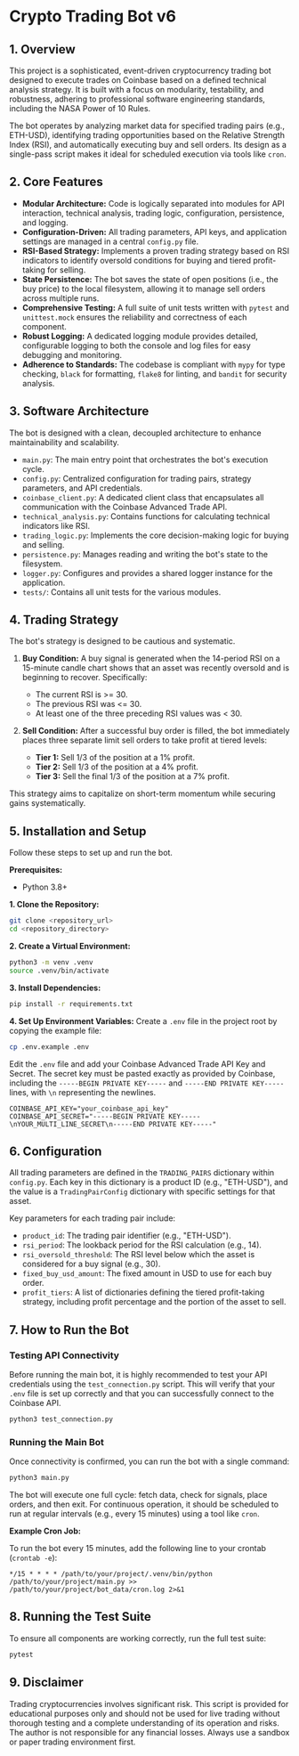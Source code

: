 # Crypto Trading Bot v6

## 1. Overview

This project is a sophisticated, event-driven cryptocurrency trading bot designed to execute trades on Coinbase based on a defined technical analysis strategy. It is built with a focus on modularity, testability, and robustness, adhering to professional software engineering standards, including the NASA Power of 10 Rules.

The bot operates by analyzing market data for specified trading pairs (e.g., ETH-USD), identifying trading opportunities based on the Relative Strength Index (RSI), and automatically executing buy and sell orders. Its design as a single-pass script makes it ideal for scheduled execution via tools like `cron`.

## 2. Core Features

- **Modular Architecture:** Code is logically separated into modules for API interaction, technical analysis, trading logic, configuration, persistence, and logging.
- **Configuration-Driven:** All trading parameters, API keys, and application settings are managed in a central `config.py` file.
- **RSI-Based Strategy:** Implements a proven trading strategy based on RSI indicators to identify oversold conditions for buying and tiered profit-taking for selling.
- **State Persistence:** The bot saves the state of open positions (i.e., the buy price) to the local filesystem, allowing it to manage sell orders across multiple runs.
- **Comprehensive Testing:** A full suite of unit tests written with `pytest` and `unittest.mock` ensures the reliability and correctness of each component.
- **Robust Logging:** A dedicated logging module provides detailed, configurable logging to both the console and log files for easy debugging and monitoring.
- **Adherence to Standards:** The codebase is compliant with `mypy` for type checking, `black` for formatting, `flake8` for linting, and `bandit` for security analysis.

## 3. Software Architecture

The bot is designed with a clean, decoupled architecture to enhance maintainability and scalability.

- `main.py`: The main entry point that orchestrates the bot's execution cycle.
- `config.py`: Centralized configuration for trading pairs, strategy parameters, and API credentials.
- `coinbase_client.py`: A dedicated client class that encapsulates all communication with the Coinbase Advanced Trade API.
- `technical_analysis.py`: Contains functions for calculating technical indicators like RSI.
- `trading_logic.py`: Implements the core decision-making logic for buying and selling.
- `persistence.py`: Manages reading and writing the bot's state to the filesystem.
- `logger.py`: Configures and provides a shared logger instance for the application.
- `tests/`: Contains all unit tests for the various modules.

## 4. Trading Strategy

The bot's strategy is designed to be cautious and systematic.

1.  **Buy Condition:** A buy signal is generated when the 14-period RSI on a 15-minute candle chart shows that an asset was recently oversold and is beginning to recover. Specifically:
    - The current RSI is >= 30.
    - The previous RSI was <= 30.
    - At least one of the three preceding RSI values was < 30.

2.  **Sell Condition:** After a successful buy order is filled, the bot immediately places three separate limit sell orders to take profit at tiered levels:
    - **Tier 1:** Sell 1/3 of the position at a 1% profit.
    - **Tier 2:** Sell 1/3 of the position at a 4% profit.
    - **Tier 3:** Sell the final 1/3 of the position at a 7% profit.

This strategy aims to capitalize on short-term momentum while securing gains systematically.

## 5. Installation and Setup

Follow these steps to set up and run the bot.

**Prerequisites:**
- Python 3.8+

**1. Clone the Repository:**
```bash
git clone <repository_url>
cd <repository_directory>
```

**2. Create a Virtual Environment:**
```bash
python3 -m venv .venv
source .venv/bin/activate
```

**3. Install Dependencies:**
```bash
pip install -r requirements.txt
```

**4. Set Up Environment Variables:**
Create a `.env` file in the project root by copying the example file:
```bash
cp .env.example .env
```

Edit the `.env` file and add your Coinbase Advanced Trade API Key and Secret. The secret key must be pasted exactly as provided by Coinbase, including the `-----BEGIN PRIVATE KEY-----` and `-----END PRIVATE KEY-----` lines, with `\n` representing the newlines.

```
COINBASE_API_KEY="your_coinbase_api_key"
COINBASE_API_SECRET="-----BEGIN PRIVATE KEY-----\nYOUR_MULTI_LINE_SECRET\n-----END PRIVATE KEY-----"
```

## 6. Configuration

All trading parameters are defined in the `TRADING_PAIRS` dictionary within `config.py`. Each key in this dictionary is a product ID (e.g., "ETH-USD"), and the value is a `TradingPairConfig` dictionary with specific settings for that asset.

Key parameters for each trading pair include:
- `product_id`: The trading pair identifier (e.g., "ETH-USD").
- `rsi_period`: The lookback period for the RSI calculation (e.g., 14).
- `rsi_oversold_threshold`: The RSI level below which the asset is considered for a buy signal (e.g., 30).
- `fixed_buy_usd_amount`: The fixed amount in USD to use for each buy order.
- `profit_tiers`: A list of dictionaries defining the tiered profit-taking strategy, including profit percentage and the portion of the asset to sell.

## 7. How to Run the Bot

### Testing API Connectivity

Before running the main bot, it is highly recommended to test your API credentials using the `test_connection.py` script. This will verify that your `.env` file is set up correctly and that you can successfully connect to the Coinbase API.

```bash
python3 test_connection.py
```

### Running the Main Bot

Once connectivity is confirmed, you can run the bot with a single command:

```bash
python3 main.py
```

The bot will execute one full cycle: fetch data, check for signals, place orders, and then exit. For continuous operation, it should be scheduled to run at regular intervals (e.g., every 15 minutes) using a tool like `cron`.

**Example Cron Job:**

To run the bot every 15 minutes, add the following line to your crontab (`crontab -e`):

```
*/15 * * * * /path/to/your/project/.venv/bin/python /path/to/your/project/main.py >> /path/to/your/project/bot_data/cron.log 2>&1
```

## 8. Running the Test Suite

To ensure all components are working correctly, run the full test suite:

```bash
pytest
```

## 9. Disclaimer

Trading cryptocurrencies involves significant risk. This script is provided for educational purposes only and should not be used for live trading without thorough testing and a complete understanding of its operation and risks. The author is not responsible for any financial losses. Always use a sandbox or paper trading environment first.
